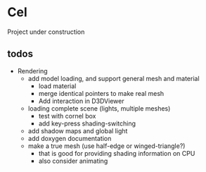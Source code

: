 # Cel

Project under construction

## todos

- Rendering
  - add model loading, and support general mesh and material
    - load material
    - merge identical pointers to make real mesh
	- Add interaction in D3DViewer
  - loading complete scene (lights, multiple meshes)
    - test with cornel box
    - add key-press shading-switching
  - add shadow maps and global light
  - add doxygen documentation
  - make a true mesh (use half-edge or winged-triangle?)
    - that is good for providing shading information on CPU
    - also consider animating
